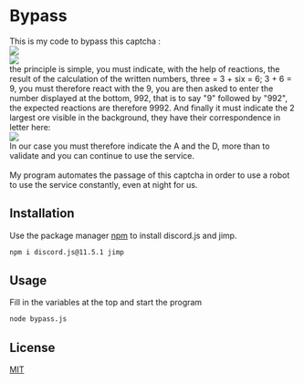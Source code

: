 # Bypass

This is my code to bypass this captcha :<br/>
![](https://media.discordapp.net/attachments/712332973369721053/773509430456614932/captcha.png) <br/>
![](https://media.discordapp.net/attachments/712334974522621984/804033396937719878/unknown.png) <br/>
the principle is simple, you must indicate, with the help of reactions, the result of the calculation of the written numbers, three = 3 + six = 6; 3 + 6 = 9, you must therefore react with the 9, you are then asked to enter the number displayed at the bottom, 992, that is to say "9" followed by "992", the expected reactions are therefore 9992. And finally it must indicate the 2 largest ore visible in the background, they have their correspondence in letter here: <br/>
![](https://media.discordapp.net/attachments/712334974522621984/804034537583280158/unknown.png) <br/>
In our case you must therefore indicate the A and the D, more than to validate and you can continue to use the service. <br/>
<br/>
My program automates the passage of this captcha in order to use a robot to use the service constantly, even at night for us.

## Installation

Use the package manager [npm](https://nodejs.org/) to install discord.js and jimp.

```bash
npm i discord.js@11.5.1 jimp
```

## Usage

Fill in the variables at the top and start the program

```bash
node bypass.js
```

## License
[MIT](https://choosealicense.com/licenses/mit/)
